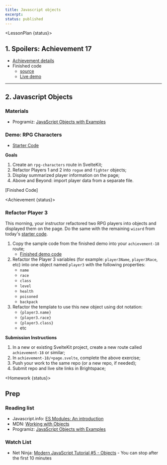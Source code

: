 ```yaml
---
title: Javascript objects
excerpt:
status: published
---
```

<script>
	import Homework from "$lib/components/Homework.svelte";
	import LessonPlan from "$lib/components/LessonPlan.svelte";
	import LabTime from "$lib/components/LabTime.svelte";
	import Achievement from "$lib/components/Achievement.svelte";
</script>


<LessonPlan {status}>

## 1. Spoilers: Achievement 17
- [Achievement details](/courses/cpnt-262/day-17#achievement)
- Finished code
    - [source](https://github.com/sait-wbdv/w23-refactor-example/blob/main/src/routes/dailies/2023-03-20-js-objects/achievement-17/%2Bpage.svelte)
    - [Live demo](https://w23-sveltekit-examples.vercel.app/dailies/2023-03-20-js-objects/achievement-17)

---

## 2. Javascript Objects
### Materials
- Programiz: [JavaScript Objects with Examples](https://www.programiz.com/javascript/object)

### Demo: RPG Characters
- [Starter Code](https://github.com/sait-wbdv/dailies-w23/tree/main/2023-03-20-objects/01-rpg-starter)

**Goals**
1. Create an `rpg-characters` route in SvelteKit;
2. Refactor Players 1 and 2 into `rogue` and `fighter` objects;
3. Display summarized player information on the page;
4. Above and Beyond: import player data from a separate file.

[Finished Code]

</LessonPlan>

<Achievement {status}>

### Refactor Player 3
This morning, your instructor refactored two RPG players into objects and displayed them on the page. Do the same with the remaining `wizard` from today's [starter code](https://github.com/sait-wbdv/dailies-w23/tree/main/2023-03-20-objects/01-rpg-starter).

1. Copy the sample code from the finished demo into your `achievement-18` route;
    - [Finished demo code](https://github.com/sait-wbdv/w23-refactor-example/blob/main/src/routes/dailies/2023-03-20-js-objects/adventurers-objects/%2Bpage.svelte)
2. Refactor the Player 3 variables (for example: `player3Name`, `player3Race`, etc) into one object named `player3` with the following properties:
    - `name`
    - `race`
    - `class`
    - `level`
    - `health`
    - `poisoned`
    - `backpack`
3. Refactor the template to use this new object using dot notation:
    - `{player3.name}`
    - `{player3.race}`
    - `{player3.class}`
    - etc

**Submission Instructions**
1. In a new or existing SvelteKit project, create a new route called `achievement-18` or similar;
2. In `achievement-18/+page.svelte`, complete the above exercise;
3. Push your work to the same repo (or a new repo, if needed);
4. Submit repo and live site links in Brightspace;

</Achievement>

<Homework {status}>

## Prep
### Reading list
- Javascript.info: [ES Modules: An introduction](https://javascript.info/modules-intro)
- MDN: [Working with Objects](https://developer.mozilla.org/en-US/docs/Web/JavaScript/Guide/Working_with_Objects)
- Programiz: [JavaScript Objects with Examples](https://www.programiz.com/javascript/object)

### Watch List
- Net Ninja: [Modern JavaScript Tutorial #5 - Objects](https://www.youtube.com/watch?v=X0ipw1k7ygU)
		- You can stop after the first 10 minutes

</Homework>


